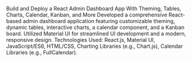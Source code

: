 Build and Deploy a React Admin Dashboard App With Theming, Tables, Charts, Calendar, Kanban, and More
Developed a comprehensive React-based admin dashboard application featuring customizable theming, dynamic tables, interactive charts, a calendar component, and a Kanban board.
Utilized Material UI for streamlined UI development and a modern, responsive design.
Technologies Used: React.js, Material UI, JavaScript/ES6, HTML/CSS, Charting Libraries (e.g., Chart.js), Calendar Libraries (e.g., FullCalendar).
